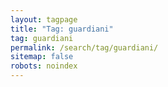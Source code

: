 ```yaml
---
layout: tagpage
title: "Tag: guardiani"
tag: guardiani
permalink: /search/tag/guardiani/
sitemap: false
robots: noindex
---
```

